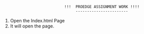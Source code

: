 					           !!!	PROEDGE ASSIGNMENT WORK	!!!!
                                    -----------------------

1. Open the Index.html Page
2. It will open the page.

